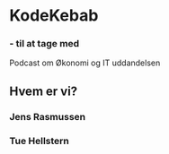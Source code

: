 # KodeKebab
### - til at tage med
Podcast om Økonomi og IT uddandelsen

## Hvem er vi?

### Jens Rasmussen

### Tue Hellstern
